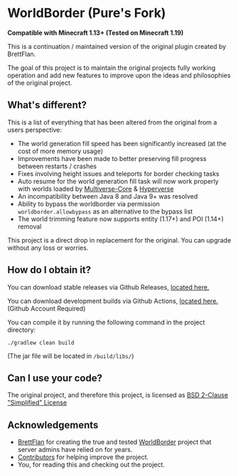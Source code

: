 # WorldBorder (Pure's Fork)

**Compatible with Minecraft 1.13+ (Tested on Minecraft 1.19)**

This is a continuation / maintained version of the original plugin created by BrettFlan.

The goal of this project is to maintain the original projects fully working operation and add new features to improve upon the ideas
and philosophies of the original project.

## What's different?

This is a list of everything that has been altered from the original from a users perspective:
* The world generation fill speed has been significantly increased (at the cost of more memory usage)
* Improvements have been made to better preserving fill progress between restarts / crashes
* Fixes involving height issues and teleports for border checking tasks
* Auto resume for the world generation fill task will now work properly with worlds loaded by [Multiverse-Core](https://www.spigotmc.org/resources/multiverse-core.390/) & [Hyperverse](https://www.spigotmc.org/resources/hyperverse-w-i-p.77550/)
* An incompatibility between Java 8 and Java 9+ was resolved
* Ability to bypass the worldborder via permission `worldborder.allowbypass` as an alternative to the bypass list
* The world trimming feature now supports entity (1.17+) and POI (1.14+) removal

This project is a direct drop in replacement for the original. You can upgrade without any loss or worries.

## How do I obtain it?

You can download stable releases via Github Releases, [located here.](https://github.com/Puremin0rez/WorldBorder/releases)

You can download development builds via Github Actions, [located here.](https://github.com/Puremin0rez/WorldBorder/actions?query=branch%3Amaster+is%3Asuccess) (Github Account Required)

You can compile it by running the following command in the project directory:

```
./gradlew clean build
```

(The jar file will be located in `/build/libs/`)

## Can I use your code?

The original project, and therefore this project, is licensed as [BSD 2-Clause "Simplified" License](https://github.com/Puremin0rez/WorldBorder/blob/master/LICENSE)

## Acknowledgements

* [BrettFlan](https://github.com/Brettflan) for creating the true and tested [WorldBorder](https://github.com/Brettflan/WorldBorder) project that server admins have relied on for years.
* [Contributors](https://github.com/Puremin0rez/WorldBorder/graphs/contributors) for helping improve the project.
* You, for reading this and checking out the project.
